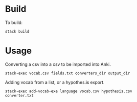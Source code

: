 # Build

To build:

```
stack build
```

# Usage

Converting a csv into a csv to be imported into Anki.
```
stack-exec vocab.csv fields.txt converters_dir output_dir
```
Adding vocab from a list, or a hypothes.is export.
```
stack-exec add-vocab-exe language vocab.csv hypothesis.csv converter.txt
```
